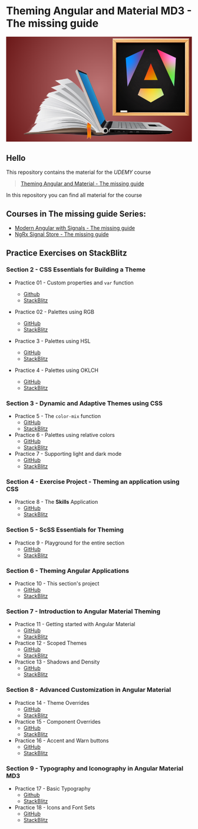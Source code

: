 # Theming Angular and Material MD3 - The missing guide
![thumbnail](./slides/thumbnail.png)

## Hello
This repository contains the material for the *UDEMY* course
> [Theming Angular and Material - The missing guide]()

In this repository you can find all material for the course 

## Courses in **The missing guide** Series:
* [Modern Angular with Signals - The missing guide](https://www.udemy.com/course/modern-angular-with-signals-the-missing-guide/?referralCode=D6E6DCE04E9A41ADC517)
* [NgRx Signal Store - The missing guide](https://www.udemy.com/course/ngrx-signal-store-the-missing-guide/?referralCode=05384AF83051655A1C59)


## Practice Exercises on StackBlitz

### Section 2 - CSS Essentials for Building a Theme

* Practice 01 - Custom properties and `var` function
  * [Github](https://github.com/kobi-hari-udemy/theming-angular-material/tree/main/practice/01.%20fun-with-css-custom-props)
  * [StackBlitz](https://stackblitz.com/fork/github/kobi-hari-udemy/theming-angular-material/tree/main/practice/01.%20fun-with-css-custom-props?title=Custom%20CSS%20Properties&file=README.md)

* Practice 02 - Palettes using RGB
  * [GitHub](https://github.com/kobi-hari-udemy/theming-angular-material/tree/main/practice/02.%20colors-spaces)
  * [StackBlitz](https://stackblitz.com/fork/github/kobi-hari-udemy/theming-angular-material/tree/main/practice/02.%20colors-spaces?title=RGB%20Palette&file=README.md)

* Practice 3 - Palettes using HSL
  * [GitHub](https://github.com/kobi-hari-udemy/theming-angular-material/tree/main/practice/03.%20color-spaces-hsl)
  * [StackBlitz](https://stackblitz.com/fork/github/kobi-hari-udemy/theming-angular-material/tree/main/practice/03.%20color-spaces-hsl?title=HSL%20Palette&file=README.md)

* Practice 4 - Palettes using OKLCH
  * [GitHub](https://github.com/kobi-hari-udemy/theming-angular-material/tree/main/practice/04.%20color-spaces-oklch)
  * [StackBlitz](https://stackblitz.com/fork/github/kobi-hari-udemy/theming-angular-material/tree/main/practice/04.%20color-spaces-oklch?title=OKLCH%20Palette&file=README.md)

### Section 3 - Dynamic and Adaptive Themes using CSS
* Practice 5 - The `color-mix` function
  * [GitHub](https://github.com/kobi-hari-udemy/theming-angular-material/tree/main/practice/05.%20color-spaces-mix-color)
  * [StackBlitz](https://stackblitz.com/fork/github/kobi-hari-udemy/theming-angular-material/tree/main/practice/05.%20color-spaces-mix-color?title=Palettes%20using%20color-mix&file=README.md)
* Practice 6 - Palettes using relative colors
  * [GitHub](https://github.com/kobi-hari-udemy/theming-angular-material/tree/main/practice/06.%20color-spaces-relative-colors)
  * [StackBlitz](https://stackblitz.com/fork/github/kobi-hari-udemy/theming-angular-material/tree/main/practice/06.%20color-spaces-relative-colors?title=Palettes%20using%20relative%20colors&file=README.md)
* Practice 7 - Supporting light and dark mode
  * [GitHub](https://github.com/kobi-hari-udemy/theming-angular-material/tree/main/practice/07.%20color-spaces-schemes)
  * [StackBlitz](https://stackblitz.com/fork/github/kobi-hari-udemy/theming-angular-material/tree/main/practice/07.%20color-spaces-schemes?title=Light%20and%20Dark%20Modes&file=README.md)

### Section 4 - Exercise Project - Theming an application using CSS
* Practice 8 - The **Skills** Application
  * [GitHub](https://github.com/kobi-hari-udemy/theming-angular-material/tree/main/practice/08.%20skills-app-theme)
  * [StackBlitz](https://stackblitz.com/fork/github/kobi-hari-udemy/theming-angular-material/tree/main/practice/08.%20skills-app-theme?title=Theme%20Skills%20App&file=README.md)


### Section 5 - ScSS Essentials for Theming
* Practice 9 - Playground for the entire section
  * [GitHub](https://github.com/kobi-hari-udemy/theming-angular-material/tree/main/practice/09.%20scss-playground)
  * [StackBlitz](https://stackblitz.com/fork/github/kobi-hari-udemy/theming-angular-material/tree/main/practice/09.%20scss-playground?title=ScSS%20Playground&file=scss/styles.scss)

### Section 6 - Theming Angular Applications
* Practice 10 - This section's project
  * [GitHub](https://github.com/kobi-hari-udemy/theming-angular-material/tree/main/practice/10.%20tech-blog-theming)
  * [StackBlitz](https://stackblitz.com/fork/github/kobi-hari-udemy/theming-angular-material/tree/main/practice/10.%20tech-blog-theming?title=Themeable%20Applications&file=README.md)

### Section 7 - Introduction to Angular Material Theming
* Practice 11 - Getting started with Angular Material
  * [GitHub](https://github.com/kobi-hari-udemy/theming-angular-material/tree/main/practice/11.%20material-theming-setup)
  * [StackBlitz](https://stackblitz.com/fork/github/kobi-hari-udemy/theming-angular-material/tree/main/practice/11.%20material-theming-setup?title=Besic%20Theming&file=README.md)
* Practice 12 - Scoped Themes
  * [GitHub](https://github.com/kobi-hari-udemy/theming-angular-material/tree/main/practice/12.%20material-theming-scoped-themes)
  * [StackBlitz](https://stackblitz.com/fork/github/kobi-hari-udemy/theming-angular-material/tree/main/practice/12.%20material-theming-scoped-themes?title=Scoped%20Themes&file=README.md)
* Practice 13 - Shadows and Density
  * [GitHub](https://github.com/kobi-hari-udemy/theming-angular-material/tree/main/practice/13.%20material-theming-density-shadows)
  * [StackBlitz](https://stackblitz.com/fork/github/kobi-hari-udemy/theming-angular-material/tree/main/practice/13.%20material-theming-density-shadows?title=Shadows%20and%20Density&file=README.md)

### Section 8 - Advanced Customization in Angular Material
* Practice 14 - Theme Overrides
  * [GitHub](https://github.com/kobi-hari-udemy/theming-angular-material/tree/main/practice/14.%20material-customization-theme-overrides)
  * [StackBlitz](https://stackblitz.com/fork/github/kobi-hari-udemy/theming-angular-material/tree/main/practice/14.%20material-customization-theme-overrides?title=Theme%20Overrides&file=README.md)
* Practice 15 - Component Overrides
  * [GitHub](https://github.com/kobi-hari-udemy/theming-angular-material/tree/main/practice/15.%20material-customization-component-overrides)
  * [StackBlitz](https://stackblitz.com/fork/github/kobi-hari-udemy/theming-angular-material/tree/main/practice/15.%20material-customization-component-overrides?title=Component%20Overrides&file=README.md)
* Practice 16 - Accent and Warn buttons
  * [GitHub](https://github.com/kobi-hari-udemy/theming-angular-material/tree/main/practice/16.%20material-customization-accent-button)
  * [StackBlitz](https://stackblitz.com/fork/github/kobi-hari-udemy/theming-angular-material/tree/main/practice/16.%20material-customization-accent-button?title=Themed%20Buttons&file=README.md)

### Section 9 - Typography and Iconography in Angular Material MD3
* Practice 17 - Basic Typography
  * [Github](https://github.com/kobi-hari-udemy/theming-angular-material/tree/main/practice/17.%20material-customization-typography)
  * [StackBlitz](https://stackblitz.com/fork/github/kobi-hari-udemy/theming-angular-material/tree/main/practice/17.%20material-customization-typography?title=Basic%20Typography&file=README.md)
* Practice 18 - Icons and Font Sets
  * [GitHub](https://github.com/kobi-hari-udemy/theming-angular-material/tree/main/practice/18.%20material-customization-icons)
  * [StackBlitz](https://stackblitz.com/fork/github/kobi-hari-udemy/theming-angular-material/tree/main/practice/18.%20material-customization-icons?title=Icons%20and%20Font%20Sets&file=README.md)
